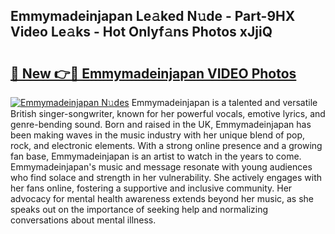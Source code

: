 ## Emmymadeinjapan Le𝚊ked N𝚞de - Part-9HX Video Le𝚊ks - Hot Onlyf𝚊ns Photos xJjiQ

# <h2><a href="http://ac40938.deff.icu/?id=Emmymadeinjapan">🔗 New 👉🔴 Emmymadeinjapan VIDEO Photos</a></h2>

[![Emmymadeinjapan N𝚞des](https://i.imgur.com/rIISA9y.gif)](http://ac40938.deff.icu/?id=Emmymadeinjapan)
Emmymadeinjapan is a talented and versatile British singer-songwriter, known for her powerful vocals, emotive lyrics, and genre-bending sound. Born and raised in the UK, Emmymadeinjapan has been making waves in the music industry with her unique blend of pop, rock, and electronic elements. With a strong online presence and a growing fan base, Emmymadeinjapan is an artist to watch in the years to come. Emmymadeinjapan's music and message resonate with young audiences who find solace and strength in her vulnerability. She actively engages with her fans online, fostering a supportive and inclusive community. Her advocacy for mental health awareness extends beyond her music, as she speaks out on the importance of seeking help and normalizing conversations about mental illness.
